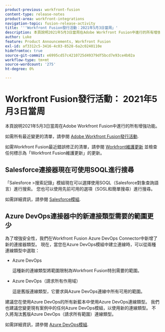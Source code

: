 ```yaml
---
product-previous: workfront-fusion
content-type: release-notes
product-area: workfront-integrations
navigation-topic: fusion-release-activity
title: '''Workfront Fusion發行活動：2021年5月3日當周」'
description: 本頁說明2021年5月3日當周在Adobe Workfront Fusion中進行的所有增強功能。
author: Luke
feature: Product Announcements, Workfront Fusion
exl-id: af3312c5-3416-4c03-8528-6a2c0240110e
hidefromtoc: true
source-git-commit: e6995cd57c4210725d49379df5bcd7e93ce4b02a
workflow-type: tm+mt
source-wordcount: '275'
ht-degree: 0%

---
```


# Workfront Fusion發行活動： 2021年5月3日當周

本頁說明2021年5月3日當周在Adobe Workfront Fusion中進行的所有增強功能。

如需所有最近變更的清單，請參閱 [Adobe Workfront Fusion發行活動](../../../product-announcements/product-releases/fusion-release-activity/fusion-release-activity.md).

如需Workfront Fusion最近錯誤修正的清單，請參閱 [Workfront維護更新](https://experienceleague.adobe.com/docs/workfront-known-issues/releases/current-updates.html) 並檢查任何標示為「Workfront Fusion維護更新」的更新。

## Salesforce連接器現在可使用SOQL進行搜尋

「Salesforce >搜索記錄」模組現在可以選擇使用SOQL（Salesforce對象查詢語言）進行搜索。 您也可以使用先前可用的選項（SOSL和簡單搜尋）進行搜尋。

如需詳細資訊，請參閱 [Salesforce模組](../../../workfront-fusion/apps-and-their-modules/salesforce-modules.md).

## Azure DevOps連接器中的新連接類型需要的範圍更少

為了增強安全性，我們在Workfront Fusion Azure DevOps Connector中新增了新的連接器類型。 現在，當您在Azure DevOps模組中建立連線時，可以從兩種連線類型中選取：

* Azure DevOps

   這種新的連線類型將範圍限制為Workfront Fusion特別需要的範圍。

* Azure DevOps（請求所有作用域）

   這是舊版連線類型，它要求與Azure DevOps連線中所有可用的範圍。

建議您在使用Azure DevOps的所有新藍本中使用Azure DevOps連線類型。 我們也建議您變更現有案例中的任何Azure DevOps模組，以使用新的連線類型。 不久將淘汰舊版Azure DevOps（請求所有範圍）連線類型。

如需詳細資訊，請參閱 [Azure DevOps模組](../../../workfront-fusion/apps-and-their-modules/azure-dev-ops.md).

